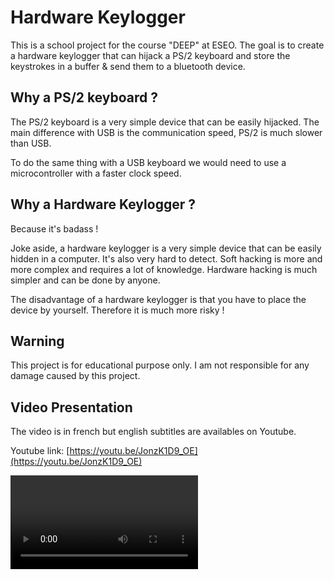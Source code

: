 # Hardware Keylogger

This is a school project for the course "DEEP" at ESEO. The goal is to create a hardware keylogger that can hijack a PS/2 keyboard and store the keystrokes in a buffer & send them to a bluetooth device.

## Why a PS/2 keyboard ?

The PS/2 keyboard is a very simple device that can be easily hijacked.
The main difference with USB is the communication speed, PS/2 is much slower than USB.

To do the same thing with a USB keyboard we would need to use a microcontroller with a faster clock speed.

## Why a Hardware Keylogger ?

Because it's badass !

Joke aside, a hardware keylogger is a very simple device that can be easily hidden in a computer. It's also very hard to detect. Soft hacking is more and more complex and requires a lot of knowledge. Hardware hacking is much simpler and can be done by anyone.

The disadvantage of a hardware keylogger is that you have to place the device by yourself. Therefore it is much more risky !

## Warning

This project is for educational purpose only. I am not responsible for any damage caused by this project.

## Video Presentation

The video is in french but english subtitles are availables on Youtube.

Youtube link: [https://youtu.be/JonzK1D9_OE](https://youtu.be/JonzK1D9_OE)

<video src="assets/vid/Keylogger_Youtube.mp4" controls title="Title"></video>